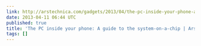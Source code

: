 ```yaml
---
link: http://arstechnica.com/gadgets/2013/04/the-pc-inside-your-phone-a-guide-to-the-system-on-a-chip/
date: 2013-04-11 06:44 UTC
published: true
title: 'The PC inside your phone: A guide to the system-on-a-chip | Ars Technica'
tags: []
---
```



